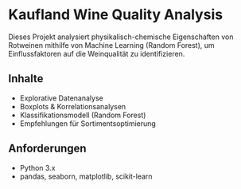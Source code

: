 # Kaufland Wine Quality Analysis 

Dieses Projekt analysiert physikalisch-chemische Eigenschaften von Rotweinen mithilfe von Machine Learning (Random Forest), um Einflussfaktoren auf die Weinqualität zu identifizieren.

## Inhalte
- Explorative Datenanalyse
- Boxplots & Korrelationsanalysen
- Klassifikationsmodell (Random Forest)
- Empfehlungen für Sortimentsoptimierung

## Anforderungen
- Python 3.x
- pandas, seaborn, matplotlib, scikit-learn
